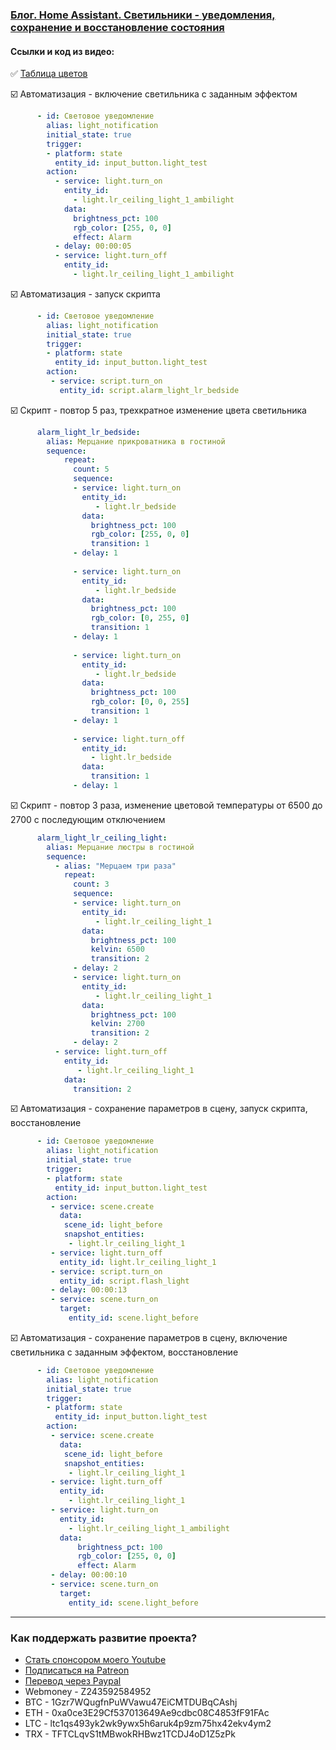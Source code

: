 ### [Блог. Home Assistant. Светильники - уведомления, сохранение и восстановление состояния]( )

#### Ccылки и код из видео:    

:white_check_mark: [Таблица цветов](https://allcalc.ru/node/402)

:ballot_box_with_check: Автоматизация - включение светильника с заданным эффектом    

```yaml
      - id: Световое уведомление
        alias: light_notification
        initial_state: true
        trigger:
        - platform: state
          entity_id: input_button.light_test
        action:
          - service: light.turn_on
            entity_id: 
              - light.lr_ceiling_light_1_ambilight
            data:
              brightness_pct: 100
              rgb_color: [255, 0, 0]
              effect: Alarm
          - delay: 00:00:05
          - service: light.turn_off
            entity_id: 
              - light.lr_ceiling_light_1_ambilight
```

:ballot_box_with_check: Автоматизация - запуск скрипта

```yaml
      - id: Световое уведомление
        alias: light_notification
        initial_state: true
        trigger:
        - platform: state
          entity_id: input_button.light_test
        action:
         - service: script.turn_on
           entity_id: script.alarm_light_lr_bedside
```

:ballot_box_with_check: Скрипт - повтор 5 раз, трехкратное изменение цвета светильника    

```yaml
      alarm_light_lr_bedside:
        alias: Мерцание прикроватника в гостиной
        sequence:
            repeat:
              count: 5
              sequence:
              - service: light.turn_on
                entity_id: 
                   - light.lr_bedside
                data:
                  brightness_pct: 100
                  rgb_color: [255, 0, 0]
                  transition: 1
              - delay: 1
              
              - service: light.turn_on
                entity_id: 
                   - light.lr_bedside
                data:
                  brightness_pct: 100
                  rgb_color: [0, 255, 0]
                  transition: 1
              - delay: 1
              
              - service: light.turn_on
                entity_id: 
                   - light.lr_bedside
                data:
                  brightness_pct: 100
                  rgb_color: [0, 0, 255]
                  transition: 1
              - delay: 1
              
              - service: light.turn_off
                entity_id: 
                  - light.lr_bedside
                data:
                  transition: 1
              - delay: 1

```

:ballot_box_with_check: Скрипт - повтор 3 раза, изменение цветовой температуры от 6500 до 2700 с последующим отключением    

```yaml
      alarm_light_lr_ceiling_light:
        alias: Мерцание люстры в гостиной
        sequence:
          - alias: "Мерцаем три раза"
            repeat:
              count: 3 
              sequence:
              - service: light.turn_on
                entity_id: 
                   - light.lr_ceiling_light_1
                data:
                  brightness_pct: 100
                  kelvin: 6500
                  transition: 2
              - delay: 2
              - service: light.turn_on
                entity_id: 
                   - light.lr_ceiling_light_1
                data:
                  brightness_pct: 100
                  kelvin: 2700
                  transition: 2
              - delay: 2
          - service: light.turn_off
            entity_id: 
               - light.lr_ceiling_light_1
            data:
              transition: 2

```

:ballot_box_with_check: Автоматизация - сохранение параметров в сцену, запуск скрипта, восстановление    

```yaml
      - id: Световое уведомление
        alias: light_notification
        initial_state: true
        trigger:
        - platform: state
          entity_id: input_button.light_test
        action:
         - service: scene.create
           data:
            scene_id: light_before
            snapshot_entities:
             - light.lr_ceiling_light_1
         - service: light.turn_off
           entity_id: light.lr_ceiling_light_1
         - service: script.turn_on
           entity_id: script.flash_light
         - delay: 00:00:13
         - service: scene.turn_on
           target:
             entity_id: scene.light_before

```

:ballot_box_with_check: Автоматизация - сохранение параметров в сцену, включение светильника с заданным эффектом, восстановление    

```yaml
      - id: Световое уведомление
        alias: light_notification
        initial_state: true
        trigger:
        - platform: state
          entity_id: input_button.light_test
        action:
         - service: scene.create
           data:
            scene_id: light_before
            snapshot_entities:
             - light.lr_ceiling_light_1
         - service: light.turn_off
           entity_id: 
             - light.lr_ceiling_light_1
         - service: light.turn_on
           entity_id: 
             - light.lr_ceiling_light_1_ambilight
           data:
               brightness_pct: 100
               rgb_color: [255, 0, 0]
               effect: Alarm
         - delay: 00:00:10
         - service: scene.turn_on
           target:
             entity_id: scene.light_before

```
____
### Как поддержать развитие проекта?
* [Стать спонсором моего Youtube](http://kvazis.link/sponsorship)
* [Подписаться на Patreon](http://kvazis.link/patreon)
* [Перевод через Paypal](http://kvazis.link/paypal)
* Webmoney - Z243592584952
* BTC - 1Gzr7WQugfnPuWVawu47EiCMTDUBqCAshj
* ETH - 0xa0ce3E29Cf537013649Ae9cdbc08C4853fF91FAc
* LTC - ltc1qs493yk2wk9ywx5h6aruk4p9zm75hx42ekv4ym2
* TRX - TFTCLqvS1tMBwokRHBwz1TCDJ4oD1Z5zPk